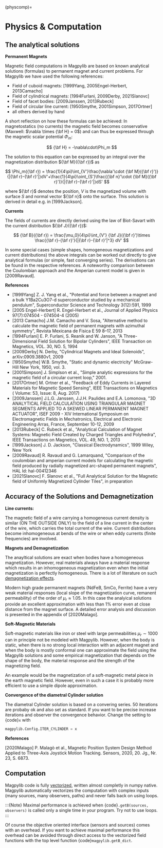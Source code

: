 (physcomp)=

# Physics & Computation

## The analytical solutions

**Permanent Magnets**

Magnetic field computations in Magpylib are based on known analytical solutions (formulas) to permanent magnet and current problems. For Magpylib we have used the following references:

- Field of cuboid magnets: \[1999Yang, 2005Engel-Herbert, 2013Camacho\]
- Field of cylindrical magnets: \[1994Furlani, 2009Derby, 2021Slanovc\]
- Field of facet bodies: \[2009Janssen, 2013Rubeck\]
- Field of circular line current: \[1950Smythe, 2001Simpson, 2017Ortner\]
- all others derived by hand

A short reflection on how these formulas can be achieved: In magnetostatics (no currents) the magnetic field becomes conservative (Maxwell: $\nabla \times {\bf H} = 0$) and can thus be expressed through the magnetic scalar potential $\Phi_m$:

$$
{\bf H} = -\nabla\cdot\Phi_m
$$

The solution to this equation can be expressed by an integral over the magnetization distribution ${\bf M}({\bf r})$ as

$$
\Phi_m({\bf r}) = \frac{1}{4\pi}\int_{V'}\frac{\nabla'\cdot {\bf M}({\bf r}')}{|{\bf r}-{\bf r}'|}dV'+\frac{1}{4\pi}\oint_{S'}\frac{{\bf n}'\cdot {\bf M}({\bf r}')}{|{\bf r}-{\bf r}'|}dS'
$$

where ${\bf r}$ denotes the position, $V$ is the magnetized volume with surface $S$ and normal vector ${\bf n}$ onto the surface. This solution is derived in detail e.g. in \[1999Jackson\].

**Currents**

The fields of currents are directly derived using the law of Biot-Savart with the current distribution ${\bf J}({\bf r})$:

$$
{\bf B}({\bf r}) = \frac{\mu_0}{4\pi}\int_{V'} {\bf J}({\bf r}')\times \frac{{\bf r}-{\bf r}'}{|{\bf r}-{\bf r}'|^3} dV'
$$

In some special cases (simple shapes, homogeneous magnetizations and current distributions) the above integrals can be worked out directly to give analytical formulas (or simple, fast converging series). The derivations can be found in the respective references. A noteworthy comparison between the Coulombian approach and the Amperian current model is given in \[2009Ravaud\].

**References**

- \[1999Yang\] Z. J. Yang et al., "Potential and force between a magnet and a bulk Y1Ba2Cu3O7-d superconductor studied by a mechanical pendulum", Superconductor Science and Technology 3(12):591, 1999
- \[2005 Engel-Herbert\] R. Engel-Herbert et al., Journal of Applied Physics 97(7):074504 - 074504-4 (2005)
- \[2013 Camacho\] J.M. Camacho and V. Sosa, "Alternative method to calculate the magnetic field of permanent magnets with azimuthal symmetry", Revista Mexicana de Fisica E 59 8–17, 2013
- \[1994Furlani\] E. P. Furlani, S. Reanik and W. Janson, "A Three-Dimensional Field Solution for Bipolar Cylinders", IEEE Transaction on Magnetics, VOL. 30, NO. 5, 1994
- \[2009Derby\] N. Derby, "Cylindrical Magnets and Ideal Solenoids", arXiv:0909.3880v1, 2009
- \[1950Smythe\] W.B. Smythe, "Static and dynamic electricity" McGraw-Hill New York, 1950, vol. 3.
- \[2001Simpson\] J. Simplson et al., "Simple analytic expressions for the magnetic field of a circular current loop," 2001.
- \[2017Ortner\] M. Ortner et al., "Feedback of Eddy Currents in Layered Materials for Magnetic Speed Sensing", IEEE Transactions on Magnetics ( Volume: 53, Issue: 8, Aug. 2017)
- \[2009Janssen\] J.L.G. Janssen, J.J.H. Paulides and E.A. Lomonova, "3D ANALYTICAL FIELD CALCULATION USING TRIANGULAR MAGNET SEGMENTS APPLIED TO A SKEWED LINEAR PERMANENT MAGNET ACTUATOR", ISEF 2009 - XIV International Symposium on Electromagnetic Fields in Mechatronics, Electrical and Electronic Engineering Arras, France, September 10-12, 2009
- \[2013Rubeck\] C. Rubeck et al., "Analytical Calculation of Magnet Systems: Magnetic Field Created by Charged Triangles and Polyhedra", IEEE Transactions on Magnetics, VOL. 49, NO. 1, 2013
- \[1999Jackson\] J. D. Jackson, "Classical Electrodynamics", 1999 Wiley, New York
- \[2009Ravaud\] R. Ravaud and G. Lamarquand, "Comparison of the coulombian and amperian current models for calculating the magnetic field produced by radially magnetized arc-shaped permanent magnets", HAL Id: hal-00412346
- \[2021Slanovc\] F. Slanovc et al., "Full Analytical Solution for the Magnetic field of Uniformly Magnetized Cylinder Tiles", in preparation

## Accuracy of the Solutions and Demagnetization

**Line currents:**

The magnetic field of a wire carrying a homogeneous current density is similar (ON THE OUTSIDE ONLY) to the field of a line current in the center of the wire, which carries the total current of the wire. Current distributions become inhomogeneous at bends of the wire or when eddy currents (finite frequencies) are involved.

**Magnets and Demagnetization**

The anayltical solutions are exact when bodies have a homogeneous magnetization. However, real materials always have a material response which results in an inhomogeneous magnetization even when the initial magnetization is perfectly homogeneous. There is a lot of literature on such [demagnetization effects](https://en.wikipedia.org/wiki/Demagnetizing_field).

Modern high grade permanent magnets (NdFeB, SmCo, Ferrite) have a very weak material responses (local slope of the magnetization curve, remanent permeability) of the order of $\mu_r \approx 1.05$. In this case the analyical solutions provide an excellent approximation with less than 1% error even at close distance from the magnet surface. A detailed error analysis and discussion is presented in the appendix of \[2020Malago\].

**Soft-Magnetic Materials**

Soft-magnetic materials like iron or steel with large permeabilities $\mu_r \sim 1000$ can in principle not be modeled with Magpylib. However, when the body is static, when there is no strong local interaction with an adjacent magnet and when the body is mostly conformal one can approximate the field using the Magpylib solutions and some empirical magnetization that depends on the shape of the body, the material response and the strength of the magnetizing field.

An example would be the magnetization of a soft-magnetic metal piece in the earth magnetic field. However, even in such a case it is probably more efficient to use a simple dipole approximation.

**Convergence of the diametral Cylinder solution**

The diametral Cylinder solution is based on a convering series. 50 iterations are probaby ok and also set as standard. If you want to be precise increase iterations and observer the convergence behavior. Change the setting to {code}`x` with

```python
magpylib.Config.ITER_CYLINDER = x
```

**References**

\[2020Malago\] P. Malagò et al., Magnetic Position System Design Method Applied to Three-Axis Joystick Motion Tracking. Sensors, 2020, 20. Jg., Nr. 23, S. 6873.

## Computation

Magpylib code is fully [vectorized](https://en.wikipedia.org/wiki/Array_programming), written almost completly in numpy native. Magpylib automatically vectorizes the computation with complex inputs (many sources, many observers, paths) and never falls back on using loops.

:::{Note}
Maximal performance is achieved when {code}`.getB(sources, observers)` is called only a single time in your program. Try not to use loops.
:::

Of course the objective oriented interface (sensors and sources) comes with an overhead. If you want to achieve maximal performance this overhead can be avoided through direct access to the vectorized field functions with the top level function {code}`magpylib.getB_dict`.
